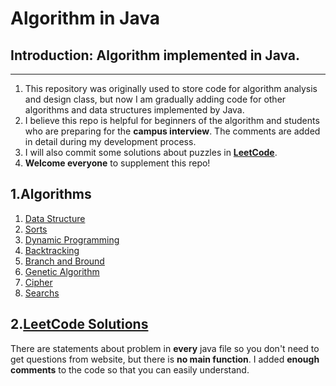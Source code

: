 Algorithm in Java
==============================
  
**Introduction**: Algorithm implemented in Java.  
  ---------------------- 
------------------------ 
  1. This repository was originally used to store code for algorithm analysis and design class, but now I am gradually adding code for other algorithms and data structures implemented by Java.  
  2. I believe this repo is helpful for beginners of the algorithm and students who are preparing for the **campus interview**. The comments are added in detail during my development process.  
  3. I will also commit some solutions about puzzles in **[LeetCode](https://leetcode-cn.com/)**.
  4. **Welcome everyone** to supplement this repo!


**1.Algorithms**
-----------------------------------------  
1. [Data Structure](DataStructure/DataStructure/)
2. [Sorts](Sorts/Sorts/)
3. [Dynamic Programming](DynamicProgramming/DynamicProgramming/)
4. [Backtracking](Backtracking/Backtracking/)
5. [Branch and Bround](BranchAndBround/)
6. [Genetic Algorithm](GeneticAlgorithm/)
7. [Cipher](Cipher/Cipher/)
8. [Searchs](Searches/Searches) 
   
**2.[LeetCode Solutions](LeetCode/LeetCode)**
--------------------------------------------
There are statements about problem in **every** java file so you don't need to get questions from website, but there is **no main function**. I added **enough comments** to the code so that you can easily understand.